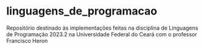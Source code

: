 # linguagens_de_programacao
Repositório destinado às implementações feitas na disciplina de Linguagens de Programação 2023.2 na Universidade Federal do Ceará com o professor Francisco Heron
